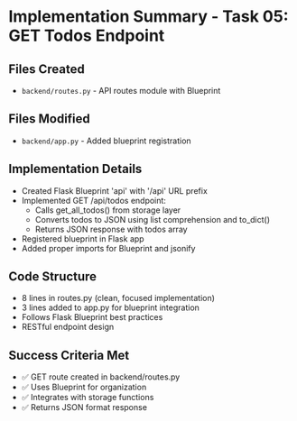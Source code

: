 # Implementation Summary - Task 05: GET Todos Endpoint

## Files Created
- `backend/routes.py` - API routes module with Blueprint

## Files Modified
- `backend/app.py` - Added blueprint registration

## Implementation Details
- Created Flask Blueprint 'api' with '/api' URL prefix
- Implemented GET /api/todos endpoint:
  - Calls get_all_todos() from storage layer
  - Converts todos to JSON using list comprehension and to_dict()
  - Returns JSON response with todos array
- Registered blueprint in Flask app
- Added proper imports for Blueprint and jsonify

## Code Structure
- 8 lines in routes.py (clean, focused implementation)
- 3 lines added to app.py for blueprint integration
- Follows Flask Blueprint best practices
- RESTful endpoint design

## Success Criteria Met
- ✅ GET route created in backend/routes.py
- ✅ Uses Blueprint for organization
- ✅ Integrates with storage functions
- ✅ Returns JSON format response